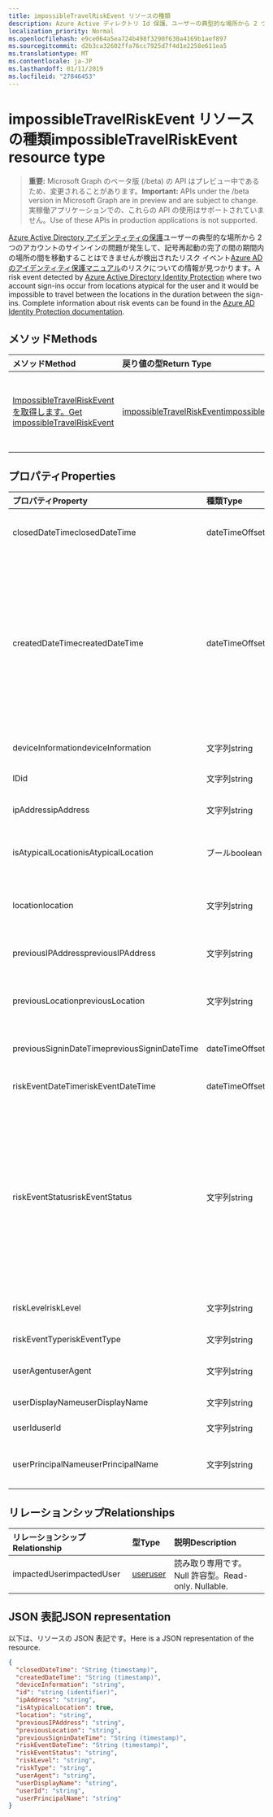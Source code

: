 ```yaml
---
title: impossibleTravelRiskEvent リソースの種類
description: Azure Active ディレクトリ Id 保護、ユーザーの典型的な場所から 2 つのアカウントのサインインの問題が発生して、に関する該当の記号の完全な情報の間の期間内の場所の間を移動することはできませんが検出されたリスク イベントリスク イベントは、Azure AD のアイデンティティ保護のマニュアルを参照しています。
localization_priority: Normal
ms.openlocfilehash: e9ce064a5ea724b498f3290f630a4169b1aef897
ms.sourcegitcommit: d2b3ca32602ffa76cc7925d7f4d1e2258e611ea5
ms.translationtype: MT
ms.contentlocale: ja-JP
ms.lasthandoff: 01/11/2019
ms.locfileid: "27846453"
---
```

# <a name="impossibletravelriskevent-resource-type"></a><span data-ttu-id="521fc-103">impossibleTravelRiskEvent リソースの種類</span><span class="sxs-lookup"><span data-stu-id="521fc-103">impossibleTravelRiskEvent resource type</span></span>

> <span data-ttu-id="521fc-104">**重要:** Microsoft Graph のベータ版 (/beta) の API はプレビュー中であるため、変更されることがあります。</span><span class="sxs-lookup"><span data-stu-id="521fc-104">**Important:** APIs under the /beta version in Microsoft Graph are in preview and are subject to change.</span></span> <span data-ttu-id="521fc-105">実稼働アプリケーションでの、これらの API の使用はサポートされていません。</span><span class="sxs-lookup"><span data-stu-id="521fc-105">Use of these APIs in production applications is not supported.</span></span>

<span data-ttu-id="521fc-106">[Azure Active Directory アイデンティティの保護](https://azure.microsoft.com/en-us/documentation/articles/active-directory-identityprotection/)ユーザーの典型的な場所から 2 つのアカウントのサインインの問題が発生して、記号再起動の完了の間の期間内の場所の間を移動することはできませんが検出されたリスク イベント[Azure AD のアイデンティティ保護マニュアル](https://azure.microsoft.com/en-us/documentation/articles/active-directory-identityprotection-risk-events-types/)のリスクについての情報が見つかります。</span><span class="sxs-lookup"><span data-stu-id="521fc-106">A risk event detected by [Azure Active Directory Identity Protection](https://azure.microsoft.com/en-us/documentation/articles/active-directory-identityprotection/) where two account sign-ins occur from locations atypical for the user and it would be impossible to travel between the locations in the duration between the sign-ins. Complete information about risk events can be found in the [Azure AD Identity Protection documentation](https://azure.microsoft.com/en-us/documentation/articles/active-directory-identityprotection-risk-events-types/).</span></span>


## <a name="methods"></a><span data-ttu-id="521fc-107">メソッド</span><span class="sxs-lookup"><span data-stu-id="521fc-107">Methods</span></span>

| <span data-ttu-id="521fc-108">メソッド</span><span class="sxs-lookup"><span data-stu-id="521fc-108">Method</span></span>           | <span data-ttu-id="521fc-109">戻り値の型</span><span class="sxs-lookup"><span data-stu-id="521fc-109">Return Type</span></span>    |<span data-ttu-id="521fc-110">説明</span><span class="sxs-lookup"><span data-stu-id="521fc-110">Description</span></span>|
|:---------------|:--------|:----------|
|[<span data-ttu-id="521fc-111">ImpossibleTravelRiskEvent を取得します。</span><span class="sxs-lookup"><span data-stu-id="521fc-111">Get impossibleTravelRiskEvent</span></span>](../api/impossibletravelriskevent-get.md) | [<span data-ttu-id="521fc-112">impossibleTravelRiskEvent</span><span class="sxs-lookup"><span data-stu-id="521fc-112">impossibleTravelRiskEvent</span></span>](impossibletravelriskevent.md) |<span data-ttu-id="521fc-113">ImpossibleTravelRiskEvent オブジェクトのプロパティと関係を参照してください。</span><span class="sxs-lookup"><span data-stu-id="521fc-113">Read properties and relationships of impossibleTravelRiskEvent object.</span></span>|

## <a name="properties"></a><span data-ttu-id="521fc-114">プロパティ</span><span class="sxs-lookup"><span data-stu-id="521fc-114">Properties</span></span>
| <span data-ttu-id="521fc-115">プロパティ</span><span class="sxs-lookup"><span data-stu-id="521fc-115">Property</span></span>     | <span data-ttu-id="521fc-116">種類</span><span class="sxs-lookup"><span data-stu-id="521fc-116">Type</span></span>   |<span data-ttu-id="521fc-117">説明</span><span class="sxs-lookup"><span data-stu-id="521fc-117">Description</span></span>|
|:---------------|:--------|:----------|
|<span data-ttu-id="521fc-118">closedDateTime</span><span class="sxs-lookup"><span data-stu-id="521fc-118">closedDateTime</span></span>|<span data-ttu-id="521fc-119">dateTimeOffset</span><span class="sxs-lookup"><span data-stu-id="521fc-119">dateTimeOffset</span></span>| <span data-ttu-id="521fc-120">リスク イベントが終了したときの日時</span><span class="sxs-lookup"><span data-stu-id="521fc-120">The date and time that the risk event was closed</span></span>|
|<span data-ttu-id="521fc-121">createdDateTime</span><span class="sxs-lookup"><span data-stu-id="521fc-121">createdDateTime</span></span>|<span data-ttu-id="521fc-122">dateTimeOffset</span><span class="sxs-lookup"><span data-stu-id="521fc-122">dateTimeOffset</span></span>| <span data-ttu-id="521fc-123">日付とイベントが作成された時刻です。</span><span class="sxs-lookup"><span data-stu-id="521fc-123">The date and time that the risk event was created.</span></span> <span data-ttu-id="521fc-124">以上のリスク イベント自体の日付と時刻を常にです。</span><span class="sxs-lookup"><span data-stu-id="521fc-124">This is always greater than or equal to the datetime of the risk event itself.</span></span> <span data-ttu-id="521fc-125">これは、リスク イベントを照会するときにフィルターとして使用する適切なプロパティです。</span><span class="sxs-lookup"><span data-stu-id="521fc-125">This is the correct property to use as a filter when querying risk events.</span></span>|
|<span data-ttu-id="521fc-126">deviceInformation</span><span class="sxs-lookup"><span data-stu-id="521fc-126">deviceInformation</span></span>|<span data-ttu-id="521fc-127">文字列</span><span class="sxs-lookup"><span data-stu-id="521fc-127">string</span></span>| <span data-ttu-id="521fc-128">デバイスに関する情報</span><span class="sxs-lookup"><span data-stu-id="521fc-128">Information about the device</span></span>|
|<span data-ttu-id="521fc-129">ID</span><span class="sxs-lookup"><span data-stu-id="521fc-129">id</span></span>|<span data-ttu-id="521fc-130">文字列</span><span class="sxs-lookup"><span data-stu-id="521fc-130">string</span></span>| <span data-ttu-id="521fc-131">読み取り専用です。</span><span class="sxs-lookup"><span data-stu-id="521fc-131">Read-only</span></span>|
|<span data-ttu-id="521fc-132">ipAddress</span><span class="sxs-lookup"><span data-stu-id="521fc-132">ipAddress</span></span>|<span data-ttu-id="521fc-133">文字列</span><span class="sxs-lookup"><span data-stu-id="521fc-133">string</span></span>| <span data-ttu-id="521fc-134">2 つ目のサインインの IP アドレス</span><span class="sxs-lookup"><span data-stu-id="521fc-134">The IP address of the second sign-in</span></span>|
|<span data-ttu-id="521fc-135">isAtypicalLocation</span><span class="sxs-lookup"><span data-stu-id="521fc-135">isAtypicalLocation</span></span>|<span data-ttu-id="521fc-136">ブール</span><span class="sxs-lookup"><span data-stu-id="521fc-136">boolean</span></span>| <span data-ttu-id="521fc-137">ユーザーの典型的な場所のいずれかの場合</span><span class="sxs-lookup"><span data-stu-id="521fc-137">If one of the locations is atypical for the user</span></span>|
|<span data-ttu-id="521fc-138">location</span><span class="sxs-lookup"><span data-stu-id="521fc-138">location</span></span>|<span data-ttu-id="521fc-139">文字列</span><span class="sxs-lookup"><span data-stu-id="521fc-139">string</span></span>| <span data-ttu-id="521fc-140">2 つ目のサインインの IP アドレスに接続されている場所</span><span class="sxs-lookup"><span data-stu-id="521fc-140">The location attached to the IP address of the second sign-in</span></span>|
|<span data-ttu-id="521fc-141">previousIPAddress</span><span class="sxs-lookup"><span data-stu-id="521fc-141">previousIPAddress</span></span>|<span data-ttu-id="521fc-142">文字列</span><span class="sxs-lookup"><span data-stu-id="521fc-142">string</span></span>| <span data-ttu-id="521fc-143">最初のサインインの IP アドレス</span><span class="sxs-lookup"><span data-stu-id="521fc-143">The IP address of the first sign-in</span></span>|
|<span data-ttu-id="521fc-144">previousLocation</span><span class="sxs-lookup"><span data-stu-id="521fc-144">previousLocation</span></span>|<span data-ttu-id="521fc-145">文字列</span><span class="sxs-lookup"><span data-stu-id="521fc-145">string</span></span>| <span data-ttu-id="521fc-146">最初のサインインの IP アドレスに接続されている場所</span><span class="sxs-lookup"><span data-stu-id="521fc-146">The location attached to the IP address of the first sign-in</span></span>|
|<span data-ttu-id="521fc-147">previousSigninDateTime</span><span class="sxs-lookup"><span data-stu-id="521fc-147">previousSigninDateTime</span></span>|<span data-ttu-id="521fc-148">dateTimeOffset</span><span class="sxs-lookup"><span data-stu-id="521fc-148">dateTimeOffset</span></span>| <span data-ttu-id="521fc-149">日付と時刻の最初のサインイン</span><span class="sxs-lookup"><span data-stu-id="521fc-149">The date and time of the first sign-in</span></span>|
|<span data-ttu-id="521fc-150">riskEventDateTime</span><span class="sxs-lookup"><span data-stu-id="521fc-150">riskEventDateTime</span></span>|<span data-ttu-id="521fc-151">dateTimeOffset</span><span class="sxs-lookup"><span data-stu-id="521fc-151">dateTimeOffset</span></span>| <span data-ttu-id="521fc-152">日付と時刻の 2 つ目のサインイン</span><span class="sxs-lookup"><span data-stu-id="521fc-152">The date and time of the second sign-in</span></span>|
|<span data-ttu-id="521fc-153">riskEventStatus</span><span class="sxs-lookup"><span data-stu-id="521fc-153">riskEventStatus</span></span>|<span data-ttu-id="521fc-154">文字列</span><span class="sxs-lookup"><span data-stu-id="521fc-154">string</span></span>| <span data-ttu-id="521fc-155">可能な値は、`active`、`remediated`、`dismissedAsFixed`、`dismissedAsFalsePositive`、`dismissedAsIgnore`、`loginBlocked`、`closedMfaAuto`、`closedMultipleReasons` です。</span><span class="sxs-lookup"><span data-stu-id="521fc-155">Possible values are: `active`, `remediated`, `dismissedAsFixed`, `dismissedAsFalsePositive`, `dismissedAsIgnore`, `loginBlocked`, `closedMfaAuto`, `closedMultipleReasons`.</span></span>|
|<span data-ttu-id="521fc-156">riskLevel</span><span class="sxs-lookup"><span data-stu-id="521fc-156">riskLevel</span></span>|<span data-ttu-id="521fc-157">文字列</span><span class="sxs-lookup"><span data-stu-id="521fc-157">string</span></span>| <span data-ttu-id="521fc-158">使用可能な値: `low`、`medium`、`high`。</span><span class="sxs-lookup"><span data-stu-id="521fc-158">Possible values are: `low`, `medium`, `high`.</span></span>|
|<span data-ttu-id="521fc-159">riskEventType</span><span class="sxs-lookup"><span data-stu-id="521fc-159">riskEventType</span></span>|<span data-ttu-id="521fc-160">文字列</span><span class="sxs-lookup"><span data-stu-id="521fc-160">string</span></span>| <span data-ttu-id="521fc-161">リスクの種類</span><span class="sxs-lookup"><span data-stu-id="521fc-161">The type of risk</span></span>|
|<span data-ttu-id="521fc-162">userAgent</span><span class="sxs-lookup"><span data-stu-id="521fc-162">userAgent</span></span>|<span data-ttu-id="521fc-163">文字列</span><span class="sxs-lookup"><span data-stu-id="521fc-163">string</span></span>| <span data-ttu-id="521fc-164">ブラウザーのユーザー エージェント文字列</span><span class="sxs-lookup"><span data-stu-id="521fc-164">The browser's user agent string</span></span>|
|<span data-ttu-id="521fc-165">userDisplayName</span><span class="sxs-lookup"><span data-stu-id="521fc-165">userDisplayName</span></span>|<span data-ttu-id="521fc-166">文字列</span><span class="sxs-lookup"><span data-stu-id="521fc-166">string</span></span>| <span data-ttu-id="521fc-167">リスクのユーザーの名前</span><span class="sxs-lookup"><span data-stu-id="521fc-167">The name of the user at risk</span></span>|
|<span data-ttu-id="521fc-168">userId</span><span class="sxs-lookup"><span data-stu-id="521fc-168">userId</span></span>|<span data-ttu-id="521fc-169">文字列</span><span class="sxs-lookup"><span data-stu-id="521fc-169">string</span></span>| <span data-ttu-id="521fc-170">リスクのユーザーの id</span><span class="sxs-lookup"><span data-stu-id="521fc-170">The id of the user at risk</span></span>|
|<span data-ttu-id="521fc-171">userPrincipalName</span><span class="sxs-lookup"><span data-stu-id="521fc-171">userPrincipalName</span></span>|<span data-ttu-id="521fc-172">文字列</span><span class="sxs-lookup"><span data-stu-id="521fc-172">string</span></span>| <span data-ttu-id="521fc-173">リスクのユーザーのユーザー プリンシパル名</span><span class="sxs-lookup"><span data-stu-id="521fc-173">The user principal name of the user at risk</span></span>|

## <a name="relationships"></a><span data-ttu-id="521fc-174">リレーションシップ</span><span class="sxs-lookup"><span data-stu-id="521fc-174">Relationships</span></span>
| <span data-ttu-id="521fc-175">リレーションシップ</span><span class="sxs-lookup"><span data-stu-id="521fc-175">Relationship</span></span> | <span data-ttu-id="521fc-176">型</span><span class="sxs-lookup"><span data-stu-id="521fc-176">Type</span></span>   |<span data-ttu-id="521fc-177">説明</span><span class="sxs-lookup"><span data-stu-id="521fc-177">Description</span></span>|
|:---------------|:--------|:----------|
|<span data-ttu-id="521fc-178">impactedUser</span><span class="sxs-lookup"><span data-stu-id="521fc-178">impactedUser</span></span>|[<span data-ttu-id="521fc-179">user</span><span class="sxs-lookup"><span data-stu-id="521fc-179">user</span></span>](user.md)| <span data-ttu-id="521fc-p103">読み取り専用です。Null 許容型。</span><span class="sxs-lookup"><span data-stu-id="521fc-p103">Read-only. Nullable.</span></span>|

## <a name="json-representation"></a><span data-ttu-id="521fc-182">JSON 表記</span><span class="sxs-lookup"><span data-stu-id="521fc-182">JSON representation</span></span>

<span data-ttu-id="521fc-183">以下は、リソースの JSON 表記です。</span><span class="sxs-lookup"><span data-stu-id="521fc-183">Here is a JSON representation of the resource.</span></span>

<!-- {
  "blockType": "resource",
  "optionalProperties": [

  ],
  "@odata.type": "microsoft.graph.impossibleTravelRiskEvent"
}-->

```json
{
  "closedDateTime": "String (timestamp)",
  "createdDateTime": "String (timestamp)",
  "deviceInformation": "string",
  "id": "string (identifier)",
  "ipAddress": "string",
  "isAtypicalLocation": true,
  "location": "string",
  "previousIPAddress": "string",
  "previousLocation": "string",
  "previousSigninDateTime": "String (timestamp)",
  "riskEventDateTime": "String (timestamp)",
  "riskEventStatus": "string",
  "riskLevel": "string",
  "riskType": "string",
  "userAgent": "string",
  "userDisplayName": "string",
  "userId": "string",
  "userPrincipalName": "string"
}

```

<!-- uuid: 8fcb5dbc-d5aa-4681-8e31-b001d5168d79
2015-10-25 14:57:30 UTC -->
<!-- {
  "type": "#page.annotation",
  "description": "impossibleTravelRiskEvent resource",
  "keywords": "",
  "section": "documentation",
  "tocPath": ""
}-->
